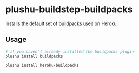 # plushu-buildstep-buildpacks

Installs the default set of buildpacks used on Heroku.

## Usage

```bash
# if you haven't already installed the buildpacks plugin
plushu install buildpacks

plushu install heroku-buildpacks
```
